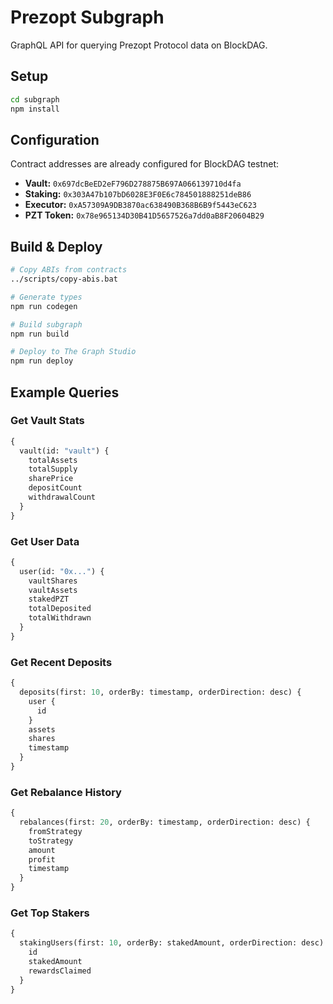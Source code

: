 # Prezopt Subgraph

GraphQL API for querying Prezopt Protocol data on BlockDAG.

## Setup

```bash
cd subgraph
npm install
```

## Configuration

Contract addresses are already configured for BlockDAG testnet:
- **Vault:** `0x697dcBeED2eF796D278875B697A066139710d4fa`
- **Staking:** `0x303A47b107bD6028E3F0E6c784501888251deB86`
- **Executor:** `0xA57309A9DB3870ac638490B368B6B9f5443eC623`
- **PZT Token:** `0x78e965134D30B41D5657526a7dd0aB8F20604B29`

## Build & Deploy

```bash
# Copy ABIs from contracts
../scripts/copy-abis.bat

# Generate types
npm run codegen

# Build subgraph
npm run build

# Deploy to The Graph Studio
npm run deploy
```

## Example Queries

### Get Vault Stats
```graphql
{
  vault(id: "vault") {
    totalAssets
    totalSupply
    sharePrice
    depositCount
    withdrawalCount
  }
}
```

### Get User Data
```graphql
{
  user(id: "0x...") {
    vaultShares
    vaultAssets
    stakedPZT
    totalDeposited
    totalWithdrawn
  }
}
```

### Get Recent Deposits
```graphql
{
  deposits(first: 10, orderBy: timestamp, orderDirection: desc) {
    user {
      id
    }
    assets
    shares
    timestamp
  }
}
```

### Get Rebalance History
```graphql
{
  rebalances(first: 20, orderBy: timestamp, orderDirection: desc) {
    fromStrategy
    toStrategy
    amount
    profit
    timestamp
  }
}
```

### Get Top Stakers
```graphql
{
  stakingUsers(first: 10, orderBy: stakedAmount, orderDirection: desc) {
    id
    stakedAmount
    rewardsClaimed
  }
}
```